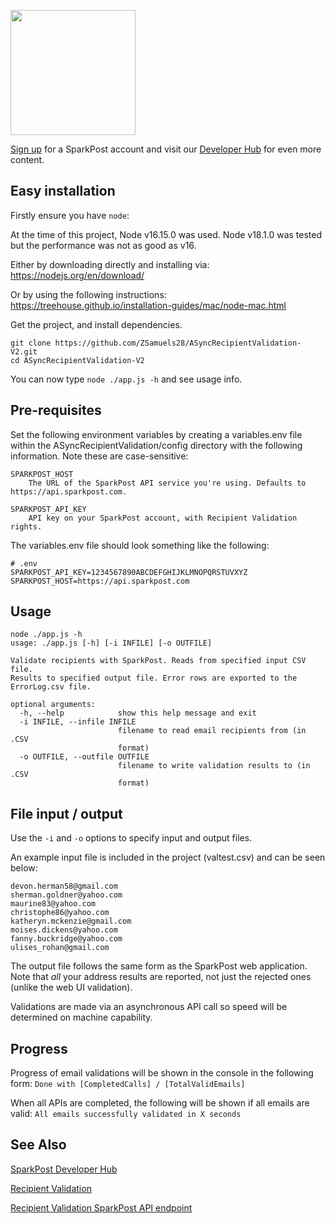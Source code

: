 <a href="https://www.sparkpost.com"><img src="https://www.sparkpost.com/sites/default/files/attachments/SparkPost_Logo_2-Color_Gray-Orange_RGB.svg" width="200px"/></a>

[Sign up](https://app.sparkpost.com/join?plan=free-0817?src=Social%20Media&sfdcid=70160000000pqBb&pc=GitHubSignUp&utm_source=github&utm_medium=social-media&utm_campaign=github&utm_content=sign-up) for a SparkPost account and visit our [Developer Hub](https://developers.sparkpost.com) for even more content.

## Easy installation

Firstly ensure you have `node`:

At the time of this project, Node v16.15.0 was used. Node v18.1.0 was tested but the performance was not as good as v16.

Either by downloading directly and installing via: https://nodejs.org/en/download/

Or by using the following instructions: https://treehouse.github.io/installation-guides/mac/node-mac.html

Get the project, and install dependencies.

```
git clone https://github.com/ZSamuels28/ASyncRecipientValidation-V2.git
cd ASyncRecipientValidation-V2
```

You can now type `node ./app.js -h` and see usage info.

## Pre-requisites

Set the following environment variables by creating a variables.env file within the ASyncRecipientValidation/config directory with the following information. Note these are case-sensitive:

```
SPARKPOST_HOST
    The URL of the SparkPost API service you're using. Defaults to https://api.sparkpost.com.

SPARKPOST_API_KEY
    API key on your SparkPost account, with Recipient Validation rights.
```

The variables.env file should look something like the following:
```
# .env
SPARKPOST_API_KEY=1234567890ABCDEFGHIJKLMNOPQRSTUVXYZ
SPARKPOST_HOST=https://api.sparkpost.com
```

## Usage

```
node ./app.js -h
usage: ./app.js [-h] [-i INFILE] [-o OUTFILE]

Validate recipients with SparkPost. Reads from specified input CSV file. 
Results to specified output file. Error rows are exported to the ErrorLog.csv file.

optional arguments:
  -h, --help            show this help message and exit
  -i INFILE, --infile INFILE
                        filename to read email recipients from (in .CSV
                        format)
  -o OUTFILE, --outfile OUTFILE
                        filename to write validation results to (in .CSV
                        format)
```

## File input / output

Use the `-i` and `-o` options to specify input and output files.

An example input file is included in the project (valtest.csv) and can be seen below:
```
devon.herman58@gmail.com
sherman.goldner@yahoo.com
maurine83@yahoo.com
christophe86@yahoo.com
katheryn.mckenzie@gmail.com
moises.dickens@yahoo.com
fanny.buckridge@yahoo.com
ulises_rohan@gmail.com
```

The output file follows the same form as the SparkPost web application. Note that
*all* your address results are reported, not just the rejected ones (unlike the web UI validation).

Validations are made via an asynchronous API call so speed will be determined on machine capability.

## Progress

Progress of email validations will be shown in the console in the following form:
`Done with [CompletedCalls] / [TotalValidEmails]`

When all APIs are completed, the following will be shown if all emails are valid:
`All emails successfully validated in X seconds`

## See Also
[SparkPost Developer Hub](https://developers.sparkpost.com/)

[Recipient Validation](https://www.sparkpost.com/docs/tech-resources/recipient-validation-sparkpost/)

[Recipient Validation SparkPost API endpoint](https://developers.sparkpost.com/api/recipient-validation/)

